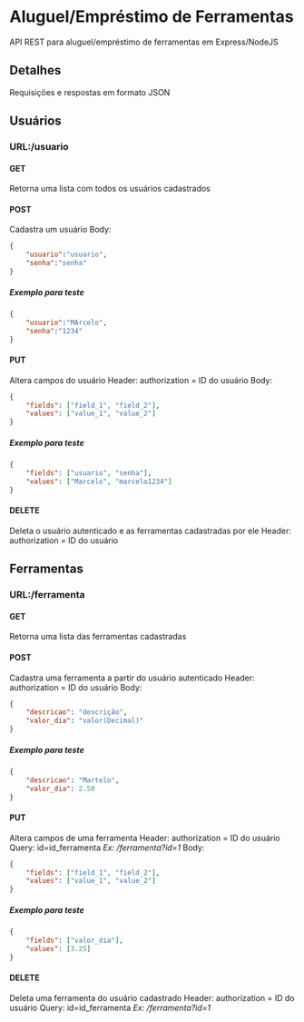# Aluguel/Empréstimo de Ferramentas
 API REST para aluguel/empréstimo de ferramentas em Express/NodeJS

## Detalhes
Requisições e respostas em formato JSON

## Usuários
### URL:/usuario
#### GET
Retorna uma lista com todos os usuários cadastrados

#### POST
Cadastra um usuário
Body:
```JSON
{
    "usuario":"usuario",
    "senha":"senha"
}
```
##### Exemplo para teste
```JSON
{
    "usuario":"MArcelo",
    "senha":"1234"
}
```



#### PUT
Altera campos do usuário
Header: authorization = ID do usuário
Body:
```JSON
{
    "fields": ["field_1", "field_2"],
    "values": ["value_1", "value_2"]
}
```

##### Exemplo para teste
```JSON
{
    "fields": ["usuario", "senha"],
    "values": ["Marcelo", "marcelo1234"]
}
```

#### DELETE
Deleta o usuário autenticado e as ferramentas cadastradas por ele
Header: authorization = ID do usuário

## Ferramentas
### URL:/ferramenta
#### GET
Retorna uma lista das ferramentas cadastradas

#### POST
Cadastra uma ferramenta a partir do usuário autenticado
Header: authorization = ID do usuário
Body:
```JSON
{
    "descricao": "descrição",
    "valor_dia": "valor(Decimal)"
}
```
##### Exemplo para teste
```JSON
{
    "descricao": "Martelo",
    "valor_dia": 2.50
}
```



#### PUT
Altera campos de uma ferramenta
Header: authorization = ID do usuário
Query: id=id_ferramenta *Ex: /ferramenta?id=1*
Body:
```JSON
{
    "fields": ["field_1", "field_2"],
    "values": ["value_1", "value_2"]
}
```

##### Exemplo para teste
```JSON
{
    "fields": ["valor_dia"],
    "values": [3.25]
}
```


#### DELETE
Deleta uma ferramenta do usuário cadastrado
Header: authorization = ID do usuário
Query: id=id_ferramenta *Ex: /ferramenta?id=1*